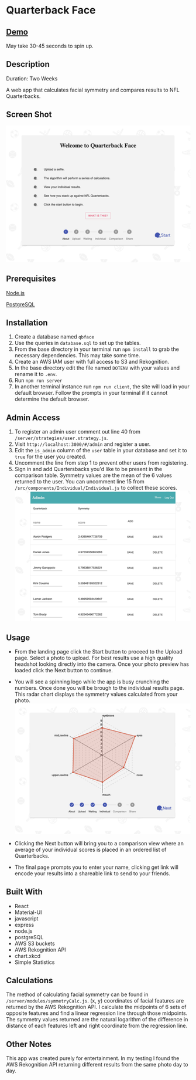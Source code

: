 # Quarterback Face

## [Demo](http://quarterbackface.com/)
May take 30-45 seconds to spin up.

## Description
Duration: Two Weeks

A web app that calculates facial symmetry and compares results to NFL Quarterbacks.

## Screen Shot
![Screen Shot](screenshot1.png "Screen Shot")

## Prerequisites

[Node.js](https://nodejs.org/en/)

[PostgreSQL](https://www.postgresql.org/)

## Installation
1. Create a database named `qbface`
2. Use the queries in `database.sql` to set up the tables.
3. From the base directory in your terminal run `npm install` to grab the necessary dependencies. This may take some time.
4. Create an AWS IAM user with full access to S3 and Rekognition.
5. In the base directory edit the file named `DOTENV` with your values and rename it to `.env`.
4. Run `npm run server`
5. In another terminal instance run `npm run client`, the site will load in your default browser. Follow the prompts in your terminal if it cannot determine the default browser.

## Admin Access
1. To register an admin user comment out line 40 from `/server/strategies/user.strategy.js`.
2. Visit `http://localhost:3000/#/admin` and register a user.
3. Edit the `is_admin` column of the `user` table in your database and set it to `true` for the user you created.
4. Uncomment the line from step 1 to prevent other users from registering.
5. Sign in and add Quartersbacks you'd like to be present in the comparison table. Symmetry values are the mean of the 6 values returned to the user. You can uncomment line 15 from `/src/components/Individual/Individual.js` to collect these scores.
![Screen Shot](screenshot3.png "Screen Shot")


## Usage
- From the landing page click the Start button to proceed to the Upload page. Select a photo to upload. For best results use a high quality headshot looking directly into the camera. Once your photo preview has loaded click the Next button to continue.

- You will see a spinning logo while the app is busy crunching the numbers. Once done you will be brough to the individual results page. This radar chart displays the symmetry values calculated from your photo.
![Screen Shot](screenshot2.png "Screen Shot")

- Clicking the Next button will bring you to a comparison view where an average of your individual scores is placed in an ordered list of Quarterbacks.

- The final page prompts you to enter your name, clicking get link will encode your results into a shareable link to send to your friends.

## Built With
- React
- Material-UI
- javascript
- express
- node.js
- postgreSQL
- AWS S3 buckets
- AWS Rekognition API
- chart.xkcd
- Simple Statistics

## Calculations
The method of calculating facial symmetry can be found in `/server/modules/symmetryCalc.js`. (x, y) coordinates of facial features are returned by the AWS Rekognition API. I calculate the midpoints of 6 sets of opposite features and find a linear regression line through those midpoints. The symmetry values returned are the natural logarithm of the difference in distance of each features left and right coordinate from the regression line.

## Other Notes
This app was created purely for entertainment. In my testing I found the AWS Rekognition API returning different results from the same photo day to day.